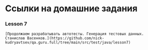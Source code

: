 # Ссылки на домашние задания
### Lesson 7
    [Продолжаем разрабатывать автотесты. Генерация тестовых данных. Станислав Васенков.](https://github.com/nick-kudryavtsev/qa.guru.full/tree/main/src/test/java/lesson7)
    